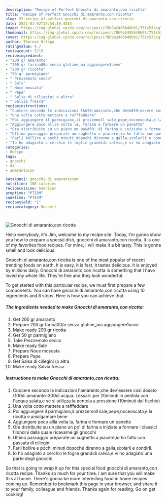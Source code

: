 ```yaml
---
description: "Recipe of Perfect Gnocchi di amaranto,con ricotta"
title: "Recipe of Perfect Gnocchi di amaranto,con ricotta"
slug: 93-recipe-of-perfect-gnocchi-di-amaranto-con-ricotta
date: 2021-01-02T17:54:19.455Z
image: https://img-global.cpcdn.com/recipes/c78b9a2485640b91/751x532cq70/gnocchi-di-amarantocon-ricotta-recipe-main-photo.jpg
thumbnail: https://img-global.cpcdn.com/recipes/c78b9a2485640b91/751x532cq70/gnocchi-di-amarantocon-ricotta-recipe-main-photo.jpg
cover: https://img-global.cpcdn.com/recipes/c78b9a2485640b91/751x532cq70/gnocchi-di-amarantocon-ricotta-recipe-main-photo.jpg
author: Theresa Ortega
ratingvalue: 4.7
reviewcount: 5215
recipeingredient:
- "200 gr amaranto"
- "200 gr farina00o senza glutine_ma aggiungere1uovo"
- "200 gr ricotta"
- "50 gr parmigiano"
- " Prezzemolo secco"
- " Sale"
- " Noce moscata"
- " Pepe"
- " Salsa di ciliegini o altra"
- " Salvia fresca"
recipeinstructions:
- "Cuocere secondo le indicazioni l&#39;amaranto,che dev&#39;essere così dosato (100di amaranto-300di acqua. Lessarli per 20minuti in pentola con l&#39;acqua salata,e se si utilizza la pentola a pressione (10minuti dal fischio)"
- "Una volta cotto mettere a rafffeddare"
- "Poi aggiungere il parmigiano,il prezzemoll sale,pepe,noceoscata,e la ricotta e amalgamare bene"
- "Aggiungere poco allla volta la, farina e formare un panetto"
- "Ora distribuite su un piano un po&#39; di farina e iniziate a formare i classici filoncini dalla quale ricavarne gli gnocchi"
- "Ultimo passaggio preparate un sughetto a piacere,io ho fatto con passata di ciliegini"
- "Farli bollire e pochi minuti dopoché diranno a galla,scolarli e condirli."
- "Io ho adagiato a cerchio le foglie grandidi salvia,e vi ho adagiato una parte degli gnocchi."
categories:
- Recipe
tags:
- gnocchi
- di
- amarantocon

katakunci: gnocchi di amarantocon 
nutrition: 168 calories
recipecuisine: American
preptime: "PT29M"
cooktime: "PT45M"
recipeyield: "1"
recipecategory: Dessert

---
```



![Gnocchi di amaranto,con ricotta](https://img-global.cpcdn.com/recipes/c78b9a2485640b91/751x532cq70/gnocchi-di-amarantocon-ricotta-recipe-main-photo.jpg)

Hello everybody, it's Jim, welcome to my recipe site. Today, I'm gonna show you how to prepare a special dish, gnocchi di amaranto,con ricotta. It is one of my favorites food recipes. For mine, I will make it a bit tasty. This is gonna smell and look delicious.

Gnocchi di amaranto,con ricotta is one of the most popular of recent trending foods on earth. It is easy, it is fast, it tastes delicious. It is enjoyed by millions daily. Gnocchi di amaranto,con ricotta is something that I have loved my whole life. They're fine and they look wonderful.




To get started with this particular recipe, we must first prepare a few components. You can have gnocchi di amaranto,con ricotta using 10 ingredients and 8 steps. Here is how you can achieve that.

<!--inarticleads1-->

##### The ingredients needed to make Gnocchi di amaranto,con ricotta:

1. Get 200 gr amaranto
1. Prepare 200 gr farina00/o senza glutine_ma aggiungere1uovo
1. Make ready 200 gr ricotta
1. Get 50 gr parmigiano
1. Take  Prezzemolo secco
1. Make ready  Sale
1. Prepare  Noce moscata
1. Prepare  Pepe
1. Get  Salsa di ciliegini (o altra
1. Make ready  Salvia fresca




<!--inarticleads2-->

##### Instructions to make Gnocchi di amaranto,con ricotta:

1. Cuocere secondo le indicazioni l&#39;amaranto,che dev&#39;essere così dosato (100di amaranto-300di acqua. Lessarli per 20minuti in pentola con l&#39;acqua salata,e se si utilizza la pentola a pressione (10minuti dal fischio)
1. Una volta cotto mettere a rafffeddare
1. Poi aggiungere il parmigiano,il prezzemoll sale,pepe,noceoscata,e la ricotta e amalgamare bene
1. Aggiungere poco allla volta la, farina e formare un panetto
1. Ora distribuite su un piano un po&#39; di farina e iniziate a formare i classici filoncini dalla quale ricavarne gli gnocchi
1. Ultimo passaggio preparate un sughetto a piacere,io ho fatto con passata di ciliegini
1. Farli bollire e pochi minuti dopoché diranno a galla,scolarli e condirli.
1. Io ho adagiato a cerchio le foglie grandidi salvia,e vi ho adagiato una parte degli gnocchi.




So that is going to wrap it up for this special food gnocchi di amaranto,con ricotta recipe. Thanks so much for your time. I am sure that you will make this at home. There's gonna be more interesting food in home recipes coming up. Remember to bookmark this page in your browser, and share it to your family, colleague and friends. Thanks again for reading. Go on get cooking!
